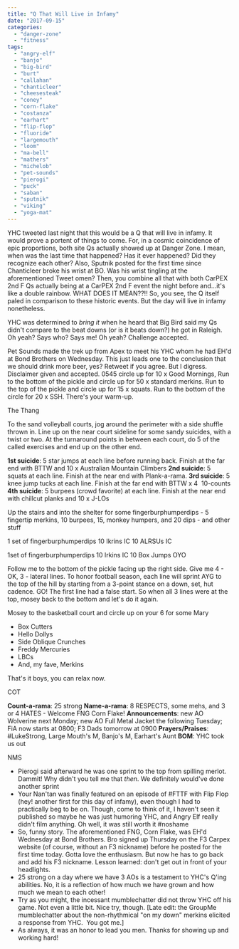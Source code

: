 ```yaml
---
title: "Q That Will Live in Infamy"
date: "2017-09-15"
categories: 
  - "danger-zone"
  - "fitness"
tags: 
  - "angry-elf"
  - "banjo"
  - "big-bird"
  - "burt"
  - "callahan"
  - "chanticleer"
  - "cheesesteak"
  - "coney"
  - "corn-flake"
  - "costanza"
  - "earhart"
  - "flip-flop"
  - "fluoride"
  - "largemouth"
  - "loom"
  - "ma-bell"
  - "mathers"
  - "michelob"
  - "pet-sounds"
  - "pierogi"
  - "puck"
  - "saban"
  - "sputnik"
  - "viking"
  - "yoga-mat"
---
```


YHC tweeted last night that this would be a Q that will live in infamy. It would prove a portent of things to come. For, in a cosmic coincidence of epic proportions, both site Qs actually showed up at Danger Zone. I mean, when was the last time that happened? Has it ever happened? Did they recognize each other? Also, Sputnik posted for the first time since Chanticleer broke his wrist at BO. Was his wrist tingling at the aforementioned Tweet omen? Then, you combine all that with both CarPEX 2nd F Qs actually being at a CarPEX 2nd F event the night before and...it's like a double rainbow. WHAT DOES IT MEAN??!! So, you see, the Q itself paled in comparison to these historic events. But the day will live in infamy nonetheless.

YHC was determined to _bring it_ when he heard that Big Bird said my Qs didn't compare to the beat downs (or is it beats down?) he got in Raleigh. Oh yeah? Says who? Says me! Oh yeah? Challenge accepted.

Pet Sounds made the trek up from Apex to meet his YHC whom he had EH'd at Bond Brothers on Wednesday. This just leads one to the conclusion that we should drink more beer, yes? Retweet if you agree. But I digress. Disclaimer given and accepted. 0545 circle up for 10 x Good Mornings, Run to the bottom of the pickle and circle up for 50 x standard merkins. Run to the top of the pickle and circle up for 15 x squats. Run to the bottom of the circle for 20 x SSH. There's your warm-up.

The Thang

To the sand volleyball courts, jog around the perimeter with a side shuffle thrown in. Line up on the near court sideline for some sandy suicides, with a twist or two. At the turnaround points in between each court, do 5 of the called exercises and end up on the other end.

**1st suicide**: 5 star jumps at each line before running back. Finish at the far end with BTTW and 10 x Australian Mountain Climbers **2nd suicide**: 5 squats at each line. Finish at the near end with Plank-a-rama. **3rd suicide**: 5 knee jump tucks at each line. Finish at the far end with BTTW x 4  10-counts **4th suicide**: 5 burpees (crowd favorite) at each line. Finish at the near end with chillcut planks and 10 x J-LOs

Up the stairs and into the shelter for some fingerburphumperdips - 5 fingertip merkins, 10 burpees, 15, monkey humpers, and 20 dips - and other stuff

1 set of fingerburphumperdips 10 Ikrins IC 10 ALRSUs IC

1set of fingerburphumperdips 10 Irkins IC 10 Box Jumps OYO

Follow me to the bottom of the pickle facing up the right side. Give me 4 - OK, 3 - lateral lines. To honor football season, each line will sprint AYG to the top of the hill by starting from a 3-point stance on a down, set, hut cadence. GO! The first line had a false start. So when all 3 lines were at the top, mosey back to the bottom and let's do it again.

Mosey to the basketball court and circle up on your 6 for some Mary

- Box Cutters
- Hello Dollys
- Side Oblique Crunches
- Freddy Mercuries
- LBCs
- And, my fave, Merkins

That's it boys, you can relax now.

COT

**Count-a-rama**: 25 strong **Name-a-rama**: 8 RESPECTS, some mehs, and 3 or 4 HATES - Welcome FNG Corn Flake! **Announcements**: new AO Wolverine next Monday; new AO Full Metal Jacket the following Tuesday; FiA now starts at 0800; F3 Dads tomorrow at 0900 **Prayers/Praises**: #LukeStrong, Large Mouth's M, Banjo's M, Earhart's Aunt **BOM**: YHC took us out

NMS

- Pierogi said afterward he was one sprint to the top from spilling merlot. Dammit! Why didn't you tell me that _then_. We definitely would've done another sprint
- Your Nan'tan was finally featured on an episode of #FTTF with Flip Flop (hey! another first for this day of infamy), even though I had to practically beg to be on. Though, come to think of it, I haven't seen it published so maybe he was just humoring YHC, and Angry Elf really didn't film anything. Oh well, it was still worth it #noshame
- So, funny story. The aforementioned FNG, Corn Flake, was EH'd Wednesday at Bond Brothers. Bro signed up Thursday on the F3 Carpex website (of course, without an F3 nickname) before he posted for the first time today. Gotta love the enthusiasm. But now he has to go back and add his F3 nickname. Lesson learned: don't get out in front of your headlights.
- 25 strong on a day where we have 3 AOs is a testament to YHC's Q'ing abilities. No, it is a reflection of how much we have grown and how much we mean to each other!
- Try as you might, the incessant mumblechatter did not throw YHC off his game. Not even a little bit. Nice try, though. \[Late edit: the GroupMe mumblechatter about the non-rhythmical "on my down" merkins elicited a response from YHC.  You got me.\]
- As always, it was an honor to lead you men. Thanks for showing up and working hard!
